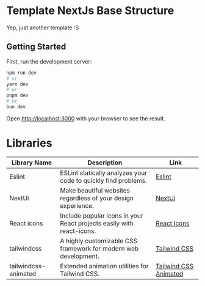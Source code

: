# Template NextJs Base Structure

Yep, just another template :S

## Getting Started

First, run the development server:

```bash
npm run dev
# or
yarn dev
# or
pnpm dev
# or
bun dev
```

Open [http://localhost:3000](http://localhost:3000) with your browser to see the result.

# Libraries

| Library Name         | Description                                                           | Link                                                           |
| -------------------- | --------------------------------------------------------------------- | -------------------------------------------------------------- |
| Eslint               | ESLint statically analyzes your code to quickly find problems.        | [Eslint](http://eslint.org)                                    |
| NextUi               | Make beautiful websites regardless of your design experience.         | [NextUi](https://nextui.org/)                                  |
| React icons          | Include popular icons in your React projects easily with react-icons. | [React Icons](https://react-icons.github.io/react-icons/)      |
| tailwindcss          | A highly customizable CSS framework for modern web development.       | [Tailwind CSS](https://tailwindcss.com)                        |
| tailwindcss-animated | Extended animation utilities for Tailwind CSS.                        | [Tailwind CSS Animated](https://www.tailwindcss-animated.com/) |
